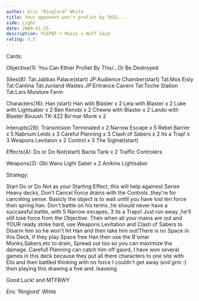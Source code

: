 ```yaml
---
author: Eric "Ringlord" White
title: Your opponent won't profiet by THIS....
side: Light
date: 2000-01-25
description: YCEPBT + Mains = Nuff Said
rating: 3.5
---
```

Cards: 

Objective(1):
You Can Ethier Profiet By This/...Or Be Destroyed

Sites(8):
Tat:Jabbas Palace(start)
JP:Audience Chamber(start)
Tat:Mos Eisly
Tat:Cantina
Tat:Junland Wastes
JP:Entrance Cavern
Tat:Toche Station
Tat:Lars Moisture Farm

Characters(16):
Han (start)
Han with Blaster x 2
Leia with Blaster x 2
Luke with Lightsaber x 2
Ben Kenobi x 2
Chewie with Blaster x 2
Lando with Blaster
Bouush
TK-422
Bo'mar Monk x 2

Interupts(28):
Transmision Terminated x 2
Narrow Escape x 5
Rebel Barrier x 5
Nabrium Leids x 3
Careful Planning x 3
Clash of Sabers x 2
Its a Trap! x 3
Weapons Levitaion x 2
Control x 3
The Siginal(start)

Effects(4):
Do or Do Not(start)
Bacta Tank x 2
Traffic Controlers

Weapons(3):
Obi Wans Light Saber x 2
Anikins Lightsaber  

Strategy: 

Start Do or Do Not as your Starting Effect, this will help againest Sense Heavy decks, Don't Cancel Force drains with the Controls ,they're for canceling sense. Basicly the object is to wait untill you have lost ten force then spring han. Don't battle on his terms ,he should never have a succsesful battle, with 5 Narrow escapes, 3 its a Traps!  Just run away ,he'll still lose force from the Objective. Then when all your mains are out and YOUR ready strike hard, use Weapons Levitation and Clash of Sabers to Disarm him so he won't hit Han and then take him out!There is no Space in this Deck, if they play Space free Han then use the B'omar Monks,Sabers,etc to drain, Spread out too so you can maximize the damage. Carefull Planning can catch him off gaurd, I have won several games in this deck because they put all there characters to one site with Elis and then battled thinking with no force I couldn't get away (*evil grin* :) then playing this drawing a five and. leaveing

Good Luck! and MTFBWY

Eric 'Ringlord' White    